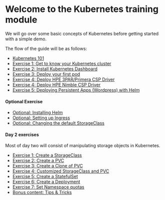 # Welcome to the Kubernetes training module

We will go over some basic concepts of Kubernetes before getting started with a simple demo.

The flow of the guide will be as follows:

* [Kubernetes 101](kubernetes101.md)
* [Exercise 1: Get to know your Kubernetes cluster](get_to_know_cluster.md)
* [Exercise 2: Install Kubernetes Dashboard](dashboard.md)
* [Exercise 3: Deploy your first pod](deploy_first_pod.md)
* [Exercise 4: Deploy HPE 3PAR/Primera CSP Driver](3par_volume_plugin_install.md)
* [Exercise 4: Deploy HPE Nimble CSP Driver](nimble_volume_plugin_install.md)
* [Exercise 5: Deploying Persistent Apps (Wordpress) with Helm](deploy_app_helm.md)

#### Optional Exercise
* [Optional: Installing Helm](install_helm.md)
* [Optional: Setting up Ingress](optional_ingress.md)
* [Optional: Changing the default StorageClass](default_storageclass.md)

#### Day 2 exercises
Most of day two will consist of manipulating storage objects in Kubernetes.

* [Exercise 1: Create a StorageClass](create_a_storageclass.md)
* [Exercise 2: Create a PVC](create_a_pvc.md)
* [Exercise 3: Create a Clone of PVC](create_a_cloneofpvc.md)
* [Exercise 4: Customized StorageClass and PVC](customize_storageclass.md)
* [Exercise 5: Create a StatefulSet](create_a_statefulset.md)
* [Exercise 6: Create a Deployment](create_a_deployment.md)
* [Exercise 7: Set Namespace quotas](namespace_quotas.md)
* [Bonus content: Tips & Tricks](tips_and_tricks.md)

